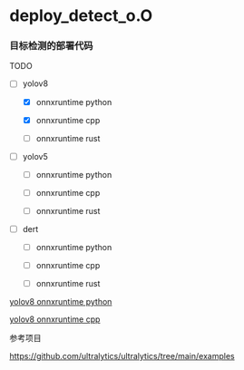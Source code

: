 # deploy_detect_o.O

### 目标检测的部署代码

TODO

- [ ] yolov8
  
  - [x] onnxruntime python
  
  - [x] onnxruntime cpp
  
  - [ ] onnxruntime rust

- [ ] yolov5
  
  - [ ] onnxruntime python
  
  - [ ] onnxruntime cpp
  
  - [ ] onnxruntime rust

- [ ] dert
  
  - [ ] onnxruntime python
  
  - [ ] onnxruntime cpp
  
  - [ ] onnxruntime rust

[yolov8 onnxruntime python](./yolov8_onnx_py)

[yolov8 onnxruntime cpp](./yolov8_onnx_cpp)

参考项目

https://github.com/ultralytics/ultralytics/tree/main/examples